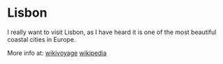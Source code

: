 # Lisbon

I really want to visit Lisbon, as I have heard it is one of the most 
beautiful coastal cities in Europe.

More info at:
[wikivoyage](https://en.wikivoyage.org/wiki/Lisbon)
[wikipedia](https://en.wikipedia.org/wiki/Lisbon)

